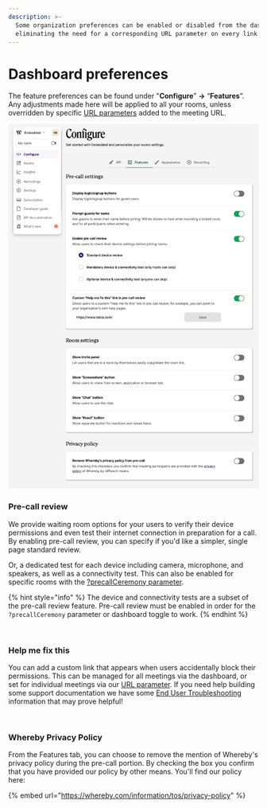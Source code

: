 ```yaml
---
description: >-
  Some organization preferences can be enabled or disabled from the dashboard,
  eliminating the need for a corresponding URL parameter on every link.
---
```


# Dashboard preferences

The feature preferences can be found under "**Configure**” **→** “**Features**”. Any adjustments made here will be applied to all your rooms, unless overridden by specific [URL parameters](using-url-parameters.md) added to the meeting URL.

![](<../../.gitbook/assets/dashboard-features (1).jpg>)

### Pre-call review

We provide waiting room options for your users to verify their device permissions and even test their internet connection in preparation for a call. By enabling pre-call review, you can specify if you'd like a simpler, single page standard review.&#x20;

Or, a dedicated test for each device including camera, microphone, and speakers, as well as a connectivity test. This can also be enabled for specific rooms with the [?precallCeremony parameter](using-url-parameters.md#precallceremony-less-than-on-or-off-greater-than).

{% hint style="info" %}
The device and connectivity tests are a subset of the pre-call review feature. Pre-call review must be enabled in order for the `?precallCeremony` parameter or dashboard toggle to work.
{% endhint %}

<figure><img src="../../.gitbook/assets/precall-test.png" alt=""><figcaption></figcaption></figure>

### Help me fix this

You can add a custom link that appears when users accidentally block their permissions. This can be managed for all meetings via the dashboard, or set for individual meetings via our [URL parameter](using-url-parameters.md#precallpermissionhelplink-less-than-url-greater-than). If you need help building some support documentation we have some [End User Troubleshooting](../../end-user/end-user-support-guides/end-user-documentation.md) information that may prove helpful!

<figure><img src="../../.gitbook/assets/helpmefixthis.png" alt=""><figcaption></figcaption></figure>

### Whereby Privacy Policy

From the Features tab, you can choose to remove the mention of Whereby's privacy policy during the pre-call portion. By checking the box you confirm that you have provided our policy by other means. You'll find our policy here:

{% embed url="https://whereby.com/information/tos/privacy-policy" %}

